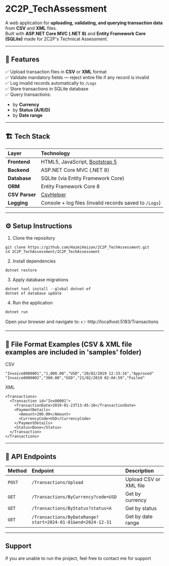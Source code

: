 # 2C2P_TechAssessment

A web application for **uploading, validating, and querying transaction data** from **CSV** and **XML** files.  
Built with **ASP.NET Core MVC (.NET 8)** and **Entity Framework Core (SQLite)** made for 2C2P's Technical Assessment.

---

## 🚀 Features

✅ Upload transaction files in **CSV** or **XML** format  
✅ Validate mandatory fields — reject entire file if any record is invalid  
✅ Log invalid records automatically to `/Logs`  
✅ Store transactions in SQLite database  
✅ Query transactions:
- by **Currency**
- by **Status (A/R/D)**
- by **Date range**

---

## 🏗️ Tech Stack

| Layer | Technology |
|:------|:------------|
| **Frontend** | HTML5, JavaScript, [Bootstrap 5](https://getbootstrap.com/) |
| **Backend** | ASP.NET Core MVC (.NET 8) |
| **Database** | SQLite (via Entity Framework Core) |
| **ORM** | Entity Framework Core 8 |
| **CSV Parser** | [CsvHelper](https://joshclose.github.io/CsvHelper/) |
| **Logging** | Console + log files (invalid records saved to `/Logs`) |

---

## ⚙️ Setup Instructions

1. Clone the repository
```
git clone https://github.com/HazmiHaizan/2C2P_TechAssessment.git
cd 2C2P_TechAssessment/2C2P_TechAssessment
```

2. Install dependencies
```
dotnet restore
```

3. Apply database migrations
```
dotnet tool install --global dotnet-ef
dotnet ef database update
```

4. Run the application
```
dotnet run
```

Open your browser and navigate to:
👉 http://localhost:5183/Transactions

---

## 📂 File Format Examples (CSV & XML file examples are included in 'samples' folder)
CSV
```
"Invoice0000001","1,000.00","USD","20/02/2019 12:33:16","Approved"
"Invoice0000002","300.00","USD","21/02/2019 02:04:59","Failed"
```
XML
```
<Transactions>
  <Transaction id="Inv00001">
    <TransactionDate>2019-01-23T13:45:10</TransactionDate>
    <PaymentDetails>
      <Amount>200.00</Amount>
      <CurrencyCode>USD</CurrencyCode>
    </PaymentDetails>
    <Status>Done</Status>
  </Transaction>
</Transactions>
```

---

## 🧠 API Endpoints

| Method | Endpoint                                                    | Description            |
| :----- | :---------------------------------------------------------- | :--------------------- |
| `POST` | `/Transactions/Upload`                                      | Upload CSV or XML file |
| `GET`  | `/Transactions/ByCurrency?code=USD`                         | Get by currency        |
| `GET`  | `/Transactions/ByStatus?status=A`                           | Get by status          |
| `GET`  | `/Transactions/ByDateRange?start=2024-01-01&end=2024-12-31` | Get by date range      |

---

## Support

If you are unable to run the project, feel free to contact me for support
